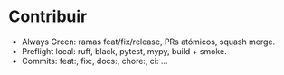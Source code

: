 # Contribuir
- Always Green: ramas feat/fix/release, PRs atómicos, squash merge.
- Preflight local: ruff, black, pytest, mypy, build + smoke.
- Commits: feat:, fix:, docs:, chore:, ci: …
